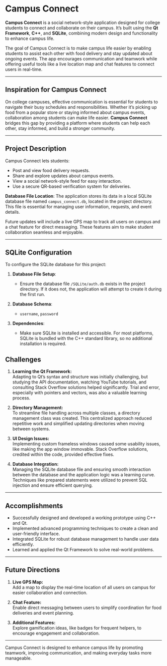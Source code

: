 # Campus Connect  

**Campus Connect** is a social network-style application designed for college students to connect and collaborate on their campus. It’s built using the **Qt Framework**, **C++**, and **SQLite**, combining modern design and functionality to enhance campus life.  

The goal of Campus Connect is to make campus life easier by enabling students to assist each other with food delivery and stay updated about ongoing events. The app encourages communication and teamwork while offering useful tools like a live location map and chat features to connect users in real-time.  

---

## Inspiration for Campus Connect  

On college campuses, effective communication is essential for students to navigate their busy schedules and responsibilities. Whether it’s picking up food from a popular store or staying informed about campus events, collaboration among students can make life easier. **Campus Connect** bridges this gap by providing a platform where students can help each other, stay informed, and build a stronger community.  

---

## Project Description  

Campus Connect lets students:  
- Post and view food delivery requests.  
- Share and explore updates about campus events.  
- View a social network-style feed for easy interaction.  
- Use a secure QR-based verification system for deliveries.  

**Database File Location**: The application stores its data in a local SQLite database file named `campus_connect.db`, located in the project directory. This file is essential for managing user information, requests, and event details.  

Future updates will include a live GPS map to track all users on campus and a chat feature for direct messaging. These features aim to make student collaboration seamless and enjoyable.  

---
## SQLite Configuration  

To configure the SQLite database for this project:  
1. **Database File Setup**:  
   - Ensure the database file `/SQLite/auth.db` exists in the project directory. If it does not, the application will attempt to create it during the first run.  

2. **Database Schema**:  
   -  `username`,  `password`
3. **Dependencies**:  
   - Make sure SQLite is installed and accessible. For most platforms, SQLite is bundled with the C++ standard library, so no additional installation is required.  

## Challenges  

1. **Learning the Qt Framework:**  
   Adapting to Qt’s syntax and structure was initially challenging, but studying the API documentation, watching YouTube tutorials, and consulting Stack Overflow solutions helped significantly. Trial and error, especially with pointers and vectors, was also a valuable learning process.  

2. **Directory Management:**  
   To streamline file handling across multiple classes, a directory management class was created. This centralized approach reduced repetitive work and simplified updating directories when moving between systems.  

3. **UI Design Issues:**  
   Implementing custom frameless windows caused some usability issues, like making the app window immovable. Stack Overflow solutions, credited within the code, provided effective fixes.  

4. **Database Integration:**  
   Managing the SQLite database file and ensuring smooth interaction between the database and the application logic was a learning curve. Techniques like prepared statements were utilized to prevent SQL injection and ensure efficient querying.  

---

## Accomplishments  

- Successfully designed and developed a working prototype using C++ and Qt.  
- Implemented advanced programming techniques to create a clean and user-friendly interface.  
- Integrated SQLite for robust database management to handle user data efficiently.  
- Learned and applied the Qt Framework to solve real-world problems.  

---

## Future Directions  

1. **Live GPS Map:**  
   Add a map to display the real-time location of all users on campus for easier collaboration and connection.  

2. **Chat Feature:**  
   Enable direct messaging between users to simplify coordination for food deliveries and event planning.  

3. **Additional Features:**  
   Explore gamification ideas, like badges for frequent helpers, to encourage engagement and collaboration.  

---


Campus Connect is designed to enhance campus life by promoting teamwork, improving communication, and making everyday tasks more manageable.
